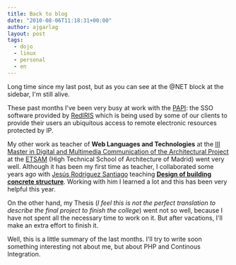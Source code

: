```yaml
---
title: Back to blog
date: "2010-08-06T11:18:31+00:00"
author: ajgarlag
layout: post
tags:
  - dojo
  - linux
  - personal
  - en
---
```

Long time since my last post, but as you can see at the @NET block at the sidebar, I'm still alive.

These past months I've been very busy at work with the [PAPI](http://papi.redires.es "In Spanish (Point of Access for Information Providers)"): the SSO software provided by [RedIRIS](http://rediris.es) which is being used by some of our clients to provide their users an ubiquitous access to remote electronic resources protected by IP.

My other work as teacher of **Web Languages and Technologies** at the [III Master in Digital and Multimedia Communication of the Architectural Project](http://www.arquigrafia.es) at the [ETSAM](http://aq.upm.es) (High Technical School of Architecture of Madrid) went very well. Although it has been my first time as teacher, I collaborated some years ago with [Jesús Rodríguez Santiago](http://ocw.upm.es/mecanica-de-medios-continuos-y-teoria-de-estructuras/practica-en-proyecto-de-estructuras-de-hormigon/autores) teaching [**Design of building concrete structure**](http://ocw.upm.es/mecanica-de-medios-continuos-y-teoria-de-estructuras/practica-en-proyecto-de-estructuras-de-hormigon). Working with him I learned a lot and this has been very helpful this year.

On the other hand, my Thesis (_I feel this is not the perfect translation to describe the final project to finish the college_) went not so well, because I have not spent all the necessary time to work on it. But after vacations, I'll make an extra effort to finish it.

Well, this is a little summary of the last months. I'll try to write soon something interesting not about me, but about PHP and Continous Integration.
